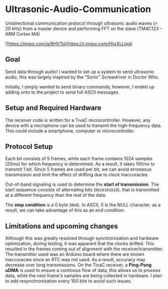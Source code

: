 # Ultrasonic-Audio-Communication
Unidirectional communication protocol through ultrasonic audio waves (> 20 kHz) from a master device and performing FFT on the slave (TM4C123 - ARM Cortex M4)

![https://imgur.com/a/8HVTq](https://i.imgur.com/HijxXiJ.jpg)

## Goal

Send data through audio! I wanted to set up a system to send ultrasonic audio, this was largely inspired by the "Sonic" Screwdriver in Doctor Who.

Initially, I simply wanted to send binary commands, however, I ended up adding onto to the project to send full ASCII messages.

## Setup and Required Hardware

The receiver code is written for a TivaC microcontroller. However, any device with a microphone can be used to transmit the high-frequency data. This could include a smartphone, computer or microcontroller.

## Protocol Setup

Each bit consists of 5 frames, while each frame contains 1024 samples (20ms) for which frequency is determined. As a result, it takes 100ms to transmit 1 bit. Since 5 frames are used per bit, we can avoid erroneous transmission and limit the effect of drifting due to clock inaccuracies. 

Out-of-band signaling is used to determine the **start of transmission**. The start sequence consists of alternating bits (`0b10101010`), that is transmitted at a different frequency than the rest of the data. 

The **stop condition** is a 0 byte (`0b0`). In ASCII, 0 is the NULL character, as a result, we can take advantage of this as an end condition.

## Limitations and upcoming changes

Although this was greatly resolved through synchronization and hardware optimization, during testing, it was apparent that the clocks drifted. This resulted in the frames coming out of alignment with the receiver/transmitter. The transmitter used was an Arduino board where there are known inaccuracies since an RTC was not used. As a result, accuracy may decrease over long transmissions. On the TivaC receiver, a **Ping-Pong uDMA** is used to ensure a continous flow of data, this allows us to process data, while the next frame's samples are being collected in hardware. I plan to add resynchronization every 100 bits to avoid such issues. 


